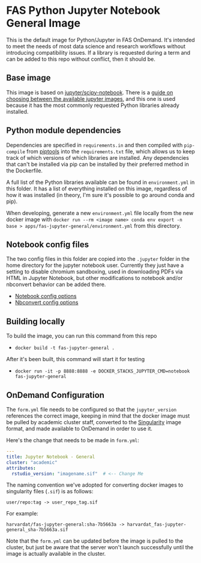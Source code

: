 # FAS Python Jupyter Notebook General Image

This is the default image for Python/Jupyter in FAS OnDemand. It's intended to meet the needs of most data science and research workflows without introducing compatibility issues. If a library is requested during a term and can be added to this repo without conflict, then it should be.

## Base image

This image is based on [jupyter/scipy-notebook](https://hub.docker.com/r/jupyter/scipy-notebook). There is a [guide on choosing between the available jupyter images](https://jupyter-docker-stacks.readthedocs.io/en/latest/using/selecting.html#jupyter-scipy-notebook), and this one is used because it has the most commonly requested Python libraries already installed.

## Python module dependencies

Dependencies are specified in `requirements.in` and then compiled with `pip-compile` from [piptools](https://github.com/jazzband/pip-tools) into the `requirements.txt` file, which allows us to keep track of which versions of which libraries are installed. Any dependencies that can't be installed via pip can be installed by their preferred method in the Dockerfile.

A full list of the Python libraries available can be found in `environment.yml` in this folder. It has a list of everything installed on this image, regardless of how it was installed (in theory, I'm sure it's possible to go around conda and pip).

When developing, generate a new `environment.yml` file locally from the new docker image with `docker run --rm <image name> conda env export -n base > apps/fas-jupyter-general/environment.yml` from this directory.

## Notebook config files

The two config files in this folder are copied into the `.jupyter` folder in the home directory for the jupyter notebook user. Currently they just have a setting to disable chromium sandboxing, used in downloading PDFs via HTML in Jupyter Notebook, but other modifications to notebook and/or nbconvert behavior can be added there.

* [Notebook config options](https://jupyter-notebook.readthedocs.io/en/stable/config.html)
* [Nbconvert config options](https://nbconvert.readthedocs.io/en/latest/config_options.html)

## Building locally

To build the image, you can run this command from this repo
- `docker build -t fas-jupyter-general .`

After it's been built, this command will start it for testing
- `docker run -it -p 8888:8888 -e DOCKER_STACKS_JUPYTER_CMD=notebook fas-jupyter-general`

## OnDemand Configuration

The `form.yml` file needs to be configured so that the `jupyter_version` references the correct image, keeping in mind that the docker image must be pulled by academic cluster staff, converted to the [Singularity](https://docs.sylabs.io/guides/3.0/user-guide/quick_start.html) image format, and made available to OnDemand in order to use it.

Here's the change that needs to be made in `form.yml`:

```yaml
---
title: Jupyter Notebook - General
cluster: "academic"
attributes:
  rstudio_version: "imagename.sif"  # <-- Change Me
```

The naming convention we've adopted for converting docker images to singularity files (`.sif`) is as follows:

```
user/repo:tag -> user_repo_tag.sif
```

For example:

```
harvardat/fas-jupyter-general:sha-7b5663a -> harvardat_fas-jupyter-general_sha-7b5663a.sif
```

Note that the `form.yml` can be updated before the image is pulled to the cluster, but just be aware that the server won't launch successfully until the image is actually available in the cluster.
